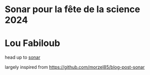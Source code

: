 # Sonar pour la fête de la science 2024
# Lou Fabiloub

head up to [sonar](https://chgarde.github.io/sonar/web/index.html)

largely inspired from https://github.com/morzel85/blog-post-sonar